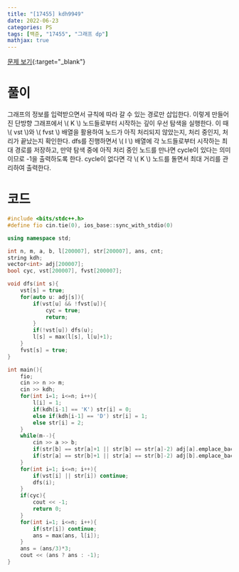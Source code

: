 ```yaml
---
title: "[17455] kdh9949"
date: 2022-06-23
categories: PS
tags: [백준, "17455", "그래프 dp"]
mathjax: true
---
```


[문제 보기](https://www.acmicpc.net/problem/17455){:target="_blank"}

# 풀이
그래프의 정보를 입력받으면서 규칙에 따라 갈 수 있는 경로만 삽입한다. 이렇게 만들어진 단방향 그래프에서 \\( K \\) 노드들로부터 시작하는 깊이 우선 탐색을 실행한다. 이 때 \\( vst \\)와 \\( fvst \\) 배열을 활용하여 노드가 아직 처리되지 않았는지, 처리 중인지, 처리가 끝났는지 확인한다. dfs를 진행하면서 \\( l \\) 배열에 각 노드들로부터 시작하는 최대 경로를 저장하고, 만약 탐색 중에 아직 처리 중인 노드를 만나면 cycle이 있다는 의미이므로 -1을 출력하도록 한다. cycle이 없다면 각 \\( K \\) 노드를 돌면서 최대 거리를 관리하여 출력한다. 


# 코드
```c++
#include <bits/stdc++.h>
#define fio cin.tie(0), ios_base::sync_with_stdio(0)

using namespace std;

int n, m, a, b, l[200007], str[200007], ans, cnt;
string kdh;
vector<int> adj[200007];
bool cyc, vst[200007], fvst[200007];

void dfs(int s){
    vst[s] = true;
    for(auto u: adj[s]){
        if(vst[u] && !fvst[u]){
            cyc = true;
            return;
        }
        if(!vst[u]) dfs(u);
        l[s] = max(l[s], l[u]+1);
    }
    fvst[s] = true;
}

int main(){
    fio;
    cin >> n >> m;
    cin >> kdh;
    for(int i=1; i<=n; i++){
        l[i] = 1;
        if(kdh[i-1] == 'K') str[i] = 0;
        else if(kdh[i-1] == 'D') str[i] = 1;
        else str[i] = 2;
    }
    while(m--){
        cin >> a >> b;
        if(str[b] == str[a]+1 || str[b] == str[a]-2) adj[a].emplace_back(b);
        if(str[a] == str[b]+1 || str[a] == str[b]-2) adj[b].emplace_back(a);
    }
    for(int i=1; i<=n; i++){
        if(vst[i] || str[i]) continue;
        dfs(i);
    }
    if(cyc){
        cout << -1;
        return 0;
    }
    for(int i=1; i<=n; i++){
        if(str[i]) continue;
        ans = max(ans, l[i]);
    }
    ans = (ans/3)*3;
    cout << (ans ? ans : -1);
}
```

